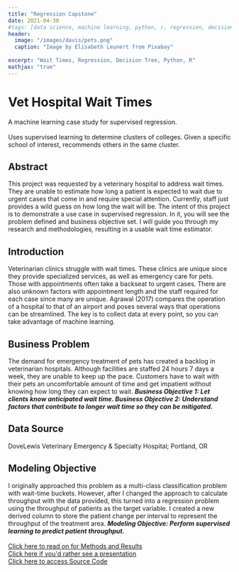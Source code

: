```yaml
---
title: "Regression Capstone"
date: 2021-04-30
#tags: [data science, machine learning, python, r, regression, decision tree]
header:
  image: "/images/davis/pets.png"
  caption: "Image by Elisabeth Leunert from Pixabay"
  
excerpt: "Wait Times, Regression, Decision Tree, Python, R"
mathjax: "true"
---
```


# Vet Hospital Wait Times
A machine learning case study for supervised regression.
<br>
<br>
Uses supervised learning to determine clusters of colleges. Given a specific school of interest, recommends others in the same cluster.

## Abstract
This project was requested by a veterinary hospital to address wait times. 
They are unable to estimate how long a patient is expected to wait due to urgent cases that come in and require special attention. 
Currently, staff just provides a wild guess on how long the wait will be. The intent of this project is to demonstrate a use case in supervised regression. 
In it, you will see the problem defined and business objective set. I will guide you through my research and methodologies, resulting in a usable wait time estimator.

## Introduction
Veterinarian clinics struggle with wait times.  These clinics are unique since they provide specialized services, as well as emergency care for pets.  Those with appointments often take a backseat to urgent cases.  There are also unknown factors with appointment length and the staff required for each case since many are unique.  Agrawal (2017) compares the operation of a hospital to that of an airport and poses several ways that operations can be streamlined.  The key is to collect data at every point, so you can take advantage of machine learning.

## Business Problem
The demand for emergency treatment of pets has created a backlog in veterinarian hospitals.  Although facilities are staffed 24 hours 7 days a week, they are unable to keep up the pace.  Customers have to wait with their pets an uncomfortable amount of time and get impatient without knowing how long they can expect to wait.  ***Business Objective 1: 	Let clients know anticipated wait time.  Business Objective 2: 	Understand factors that contribute to longer wait
time so they can be mitigated.***

## Data Source
DoveLewis Veterinary Emergency & Specialty Hospital; Portland, OR

## Modeling Objective
I originally approached this problem as a multi-class classification problem with wait-time buckets.  However, after I changed the approach to calculate throughput with the data provided, this turned into a regression problem using the throughput of patients as the target variable. I created a new derived column to store the patient change per interval to represent the throughput of the treatment area.  ***Modeling Objective: Perform supervised learning to predict patient throughput.***
<br>
<br>
<a href="https://github.com/amodavis/Vet_Hospital_Wait_Times/blob/main/Vet_Clinic_Wait_Times_Paper.pdf">Click here to read on for Methods and Results</a>
<br>
<a href="https://youtu.be/UaGqeDCei1s">Click here if you'd rather see a presentation</a>
<br>
<a href="https://github.com/amodavis/Vet_Hospital_Wait_Times">Click here to access Source Code</a>
